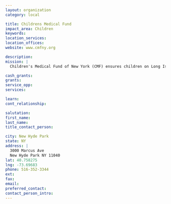 ```yaml
---
layout: organization
category: local

title: Childrens Medical Fund
impact_area: Children
keywords: 
location_services: 
location_offices: 
website: www.cmfny.org

description: 
mission: |
  Children's Medical Fund of New York (CMF) ensures children on Long Island and in the New York metropolitan area have access to the best available pediatric care by raising funds to help build and equip medical facilities and sponsor vital programs at Steven and Alexandra Cohen Children's Medical Center of NY.

cash_grants: 
grants: 
service_opp: 
services: 

learn: 
cont_relationship: 

salutation: 
first_name: 
last_name: 
title_contact_person: 

city: New Hyde Park
state: NY
address: |
  3000 Marcus Ave  
  New Hyde Park NY 11040
lat: 40.758275
lng: -73.69683
phone: 516-352-3344
ext: 
fax: 
email: 
preferred_contact: 
contact_person_intro: 
---
```

